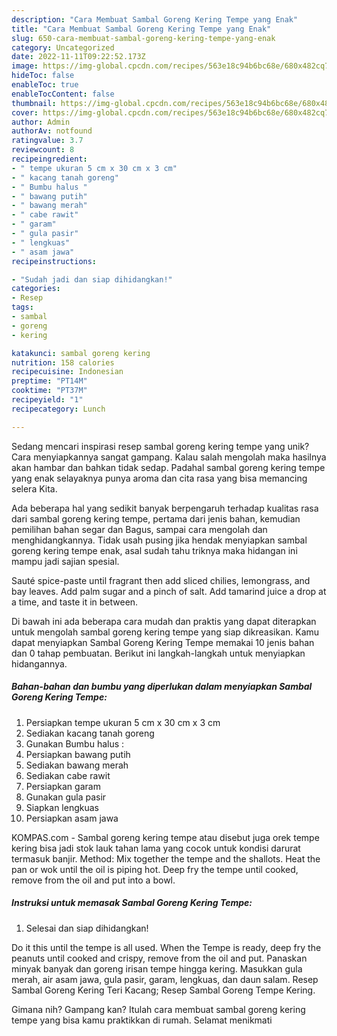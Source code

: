 ```yaml
---
description: "Cara Membuat Sambal Goreng Kering Tempe yang Enak"
title: "Cara Membuat Sambal Goreng Kering Tempe yang Enak"
slug: 650-cara-membuat-sambal-goreng-kering-tempe-yang-enak
category: Uncategorized
date: 2022-11-11T09:22:52.173Z
image: https://img-global.cpcdn.com/recipes/563e18c94b6bc68e/680x482cq70/sambal-goreng-kering-tempe-foto-resep-utama.jpg
hideToc: false
enableToc: true
enableTocContent: false
thumbnail: https://img-global.cpcdn.com/recipes/563e18c94b6bc68e/680x482cq70/sambal-goreng-kering-tempe-foto-resep-utama.jpg
cover: https://img-global.cpcdn.com/recipes/563e18c94b6bc68e/680x482cq70/sambal-goreng-kering-tempe-foto-resep-utama.jpg
author: Admin
authorAv: notfound
ratingvalue: 3.7
reviewcount: 8
recipeingredient:
- " tempe ukuran 5 cm x 30 cm x 3 cm"
- " kacang tanah goreng"
- " Bumbu halus "
- " bawang putih"
- " bawang merah"
- " cabe rawit"
- " garam"
- " gula pasir"
- " lengkuas"
- " asam jawa"
recipeinstructions:

- "Sudah jadi dan siap dihidangkan!"
categories:
- Resep
tags:
- sambal
- goreng
- kering

katakunci: sambal goreng kering 
nutrition: 158 calories
recipecuisine: Indonesian
preptime: "PT14M"
cooktime: "PT37M"
recipeyield: "1"
recipecategory: Lunch

---
```





Sedang mencari inspirasi resep sambal goreng kering tempe yang unik? Cara menyiapkannya sangat gampang. Kalau salah mengolah maka hasilnya akan hambar dan bahkan tidak sedap. Padahal sambal goreng kering tempe yang enak selayaknya punya aroma dan cita rasa yang bisa memancing selera Kita.





Ada beberapa hal yang sedikit banyak berpengaruh terhadap kualitas rasa dari sambal goreng kering tempe, pertama dari jenis bahan, kemudian pemilihan bahan segar dan Bagus, sampai cara mengolah dan menghidangkannya. Tidak usah pusing jika hendak menyiapkan sambal goreng kering tempe enak,      asal sudah tahu triknya maka hidangan ini mampu jadi sajian spesial.














Sauté spice-paste until fragrant then add sliced chilies, lemongrass, and bay leaves. Add palm sugar and a pinch of salt. Add tamarind juice a drop at a time, and taste it in between.






Di bawah ini ada beberapa cara mudah dan praktis yang dapat diterapkan untuk mengolah sambal goreng kering tempe yang siap dikreasikan. Kamu dapat menyiapkan Sambal Goreng Kering Tempe memakai 10 jenis bahan dan 0 tahap pembuatan. Berikut ini langkah-langkah untuk menyiapkan hidangannya.

<!--inarticleads1-->

##### Bahan-bahan dan bumbu yang diperlukan dalam menyiapkan Sambal Goreng Kering Tempe:

1. Persiapkan  tempe ukuran 5 cm x 30 cm x 3 cm
1. Sediakan  kacang tanah goreng
1. Gunakan  Bumbu halus :
1. Persiapkan  bawang putih
1. Sediakan  bawang merah
1. Sediakan  cabe rawit
1. Persiapkan  garam
1. Gunakan  gula pasir
1. Siapkan  lengkuas
1. Persiapkan  asam jawa


KOMPAS.com - Sambal goreng kering tempe atau disebut juga orek tempe kering bisa jadi stok lauk tahan lama yang cocok untuk kondisi darurat termasuk banjir. Method: Mix together the tempe and the shallots. Heat the pan or wok until the oil is piping hot. Deep fry the tempe until cooked, remove from the oil and put into a bowl. 

<!--inarticleads2-->

##### Instruksi untuk memasak Sambal Goreng Kering Tempe:


1. Selesai dan siap dihidangkan!

Do it this until the tempe is all used. When the Tempe is ready, deep fry the peanuts until cooked and crispy, remove from the oil and put. Panaskan minyak banyak dan goreng irisan tempe hingga kering. Masukkan gula merah, air asam jawa, gula pasir, garam, lengkuas, dan daun salam. Resep Sambal Goreng Kering Teri Kacang; Resep Sambal Goreng Tempe Kering. 

Gimana nih? Gampang kan? Itulah cara membuat sambal goreng kering tempe yang bisa kamu praktikkan di rumah. Selamat menikmati
